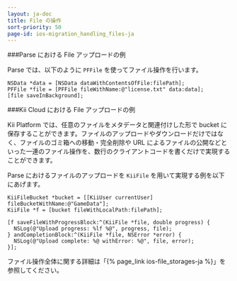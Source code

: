 ```yaml
---
layout: ja-doc
title: File の操作
sort-priority: 50
page-id: ios-migration_handling_files-ja
---
```

###Parse における File アップロードの例

Parse では、以下のように `PFFile` を使ってファイル操作を行います。

```objc
NSData *data = [NSData dataWithContentsOfFile:filePath];
PFFile *file = [PFFile fileWithName:@"license.txt" data:data];
[file saveInBackground];
```

###Kii Cloud における File アップロードの例

Kii Platform では、任意のファイルをメタデータと関連付けした形で bucket に保存することができます。ファイルのアップロードやダウンロードだけではなく、ファイルのゴミ箱への移動・完全削除や URL によるファイルの公開などといった一連のファイル操作を、数行のクライアントコードを書くだけで実現することができます。

Parse におけるファイルのアップロードを `KiiFile` を用いて実現する例を以下にあげます。


```objc
KiiFileBucket *bucket = [[KiiUser currentUser] fileBucketWithName:@"GameData"];
KiiFile *f = [bucket fileWithLocalPath:filePath];

[f saveFileWithProgressBlock:^(KiiFile *file, double progress) {
  NSLog(@"Upload progress: %lf %@", progress, file);
} andCompletionBlock:^(KiiFile *file, NSError *error) {
  NSLog(@"Upload complete: %@ withError: %@", file, error);
}];
```

ファイル操作全体に関する詳細は「{% page_link ios-file_storages-ja %}」を参照してください。
